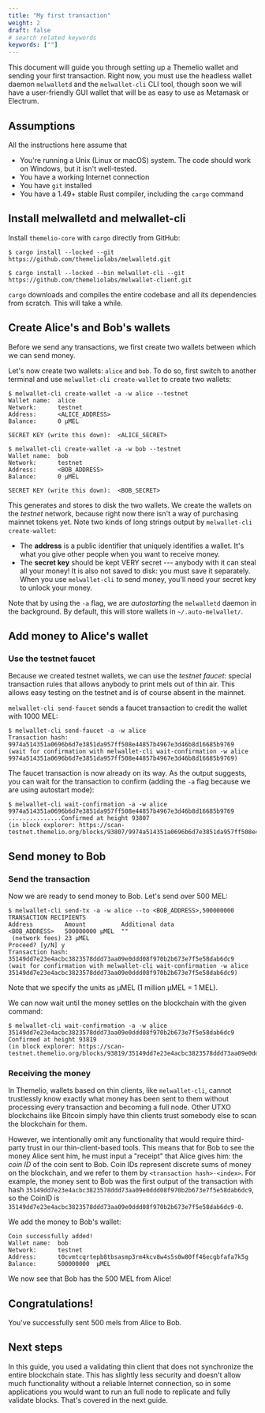 ```yaml
---
title: "My first transaction"
weight: 2
draft: false
# search related keywords
keywords: [""]
---
```


This document will guide you through setting up a Themelio wallet and sending your first transaction. Right now, you must use the headless wallet daemon `melwalletd` and the `melwallet-cli` CLI tool, though soon we will have a user-friendly GUI wallet that will be as easy to use as Metamask or Electrum.

## Assumptions

All the instructions here assume that

- You're running a Unix \(Linux or macOS\) system. The code should work on Windows, but it isn't well-tested.
- You have a working Internet connection
- You have `git` installed
- You have a 1.49+ stable Rust compiler, including the `cargo` command

## Install melwalletd and melwallet-cli

Install `themelio-core` with `cargo` directly from GitHub:

```text
$ cargo install --locked --git https://github.com/themeliolabs/melwalletd.git

$ cargo install --locked --bin melwallet-cli --git https://github.com/themeliolabs/melwallet-client.git
```

`cargo` downloads and compiles the entire codebase and all its dependencies from scratch. This will take a while.

## Create Alice's and Bob's wallets

Before we send any transactions, we first create two wallets between which we can send money.

Let's now create two wallets: `alice` and `bob`. To do so, first switch to another terminal and use `melwallet-cli create-wallet` to create two wallets:

```text
$ melwallet-cli create-wallet -a -w alice --testnet
Wallet name:  alice
Network:      testnet
Address:      <ALICE_ADDRESS>
Balance:      0 µMEL

SECRET KEY (write this down):  <ALICE_SECRET>

$ melwallet-cli create-wallet -a -w bob --testnet
Wallet name:  bob
Network:      testnet
Address:      <BOB_ADDRESS>
Balance:      0 µMEL

SECRET KEY (write this down):  <BOB_SECRET>
```

This generates and stores to disk the two wallets. We create the wallets on the _testnet_ network, because right now there isn't a way of purchasing mainnet tokens yet. Note two kinds of long strings output by `melwallet-cli create-wallet`:

- The **address** is a public identifier that uniquely identifies a wallet. It's what you give other people when you want to receive money.
- The **secret key** should be kept VERY secret --- anybody with it can steal all your money! It is also not saved to disk: you must save it separately. When you use `melwallet-cli` to send money, you'll need your secret key to unlock your money.

Note that by using the `-a` flag, we are _autostarting_ the `melwalletd` daemon in the background. By default, this will store wallets in `~/.auto-melwallet/`.

## Add money to Alice's wallet

### Use the testnet faucet

Because we created testnet wallets, we can use the _testnet faucet_: special transaction rules that allows anybody to print mels out of thin air. This allows easy testing on the testnet and is of course absent in the mainnet.

`melwallet-cli send-faucet` sends a faucet transaction to credit the wallet with 1000 MEL:

```text
$ melwallet-cli send-faucet -a -w alice
Transaction hash:  9974a514351a0696b6d7e3851da957ff508e44857b4967e3d46b8d16685b9769
(wait for confirmation with melwallet-cli wait-confirmation -w alice 9974a514351a0696b6d7e3851da957ff508e44857b4967e3d46b8d16685b9769)
```

The faucet transaction is now already on its way. As the output suggests, you can wait for the transaction to confirm (adding the `-a` flag because we are using autostart mode):

```text
$ melwallet-cli wait-confirmation -a -w alice 9974a514351a0696b6d7e3851da957ff508e44857b4967e3d46b8d16685b9769
...............Confirmed at height 93807
(in block explorer: https://scan-testnet.themelio.org/blocks/93807/9974a514351a0696b6d7e3851da957ff508e44857b4967e3d46b8d16685b9769)
```

## Send money to Bob

### Send the transaction

Now we are ready to send money to Bob. Let's send over 500 MEL:

```text
$ melwallet-cli send-tx -a -w alice --to <BOB_ADDRESS>,500000000
TRANSACTION RECIPIENTS
Address         Amount          Additional data
<BOB_ADDRESS>   500000000 µMEL  ""
 (network fees) 23 µMEL
Proceed? [y/N] y
Transaction hash:  35149dd7e23e4acbc3823578ddd73aa09e0ddd08f970b2b673e7f5e58dab6dc9
(wait for confirmation with melwallet-cli wait-confirmation -w alice 35149dd7e23e4acbc3823578ddd73aa09e0ddd08f970b2b673e7f5e58dab6dc9)
```

Note that we specify the units as µMEL (1 million µMEL = 1 MEL).

We can now wait until the money settles on the blockchain with the given command:

```text
$ melwallet-cli wait-confirmation -a -w alice 35149dd7e23e4acbc3823578ddd73aa09e0ddd08f970b2b673e7f5e58dab6dc9
Confirmed at height 93819
(in block explorer: https://scan-testnet.themelio.org/blocks/93819/35149dd7e23e4acbc3823578ddd73aa09e0ddd08f970b2b673e7f5e58dab6dc9)
```

### Receiving the money

In Themelio, wallets based on thin clients, like `melwallet-cli`, cannot trustlessly know exactly what money has been sent to them without processing every transaction and becoming a full node. Other UTXO blockchains like Bitcoin simply have thin clients trust somebody else to scan the blockchain for them.

However, we intentionally omit any functionality that would require third-party trust in our thin-client-based tools. This means that for Bob to see the money Alice sent him, he must input a "receipt" that Alice gives him: the _coin ID_ of the coin sent to Bob. Coin IDs represent discrete sums of money on the blockchain, and we refer to them by `<transaction hash>-<index>`. For example, the money sent to Bob was the first output of the transaction with hash `35149dd7e23e4acbc3823578ddd73aa09e0ddd08f970b2b673e7f5e58dab6dc9`, so the CoinID is `35149dd7e23e4acbc3823578ddd73aa09e0ddd08f970b2b673e7f5e58dab6dc9-0`.

We add the money to Bob's wallet:

```text
Coin successfully added!
Wallet name:  bob
Network:      testnet
Address:      t0cvmtcqrtepb8tbsasmp3rm4kcv8w4s5s0w80ff46ecgbfafa7k5g
Balance:      500000000  µMEL
```

We now see that Bob has the 500 MEL from Alice!

## Congratulations!

You've successfully sent 500 mels from Alice to Bob.

## Next steps

In this guide, you used a validating thin client that does not synchronize the entire blockchain state. This has slightly less security and doesn't allow much functionality without a reliable Internet connection, so in some applications you would want to run an full node to replicate and fully validate blocks. That's covered in the next guide.
